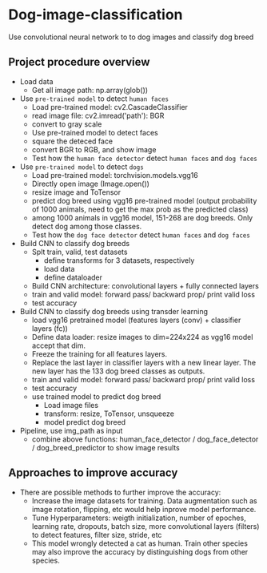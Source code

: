 # Dog-image-classification
Use convolutional neural network to to dog images and classify dog breed

## Project procedure overview
* Load data
    * Get all image path: np.array(glob())  
* Use `pre-trained model` to detect `human faces`
    * Load pre-trained model: cv2.CascadeClassifier
    * read image file: cv2.imread('path'): BGR
    * convert to gray scale  
    * Use pre-trained model to detect faces 
    * square the deteced face 
    * convert BGR to RGB, and show image  
    * Test how the `human face detector` detect `human faces` and `dog faces`
* Use `pre-trained model` to detect `dogs`  
    * Load pre-trained model: torchvision.models.vgg16 
    * Directly open image (Image.open())  
    * resize image and ToTensor  
    * predict dog breed using vgg16 pre-trained model (output probability of 1000 animals, need to get the max prob as the predicted class)  
    * among 1000 animals in vgg16 model, 151-268 are dog breeds. Only detect dog among those classes. 
    * Test how the `dog face detector` detect `human faces` and `dog faces` 
* Build CNN to classify dog breeds 
    * Splt train, valid, test datasets  
        - define transforms for 3 datasets, respectively
        - load data
        - define dataloader
    * Build CNN architecture: convolutional layers + fully connected layers
    * train and valid model: forward pass/ backward prop/ print valid loss
    * test accuracy
* Build CNN to classify dog breeds using transder learning
    - load vgg16 pretrained model (features layers (conv) + classifier layers (fc))
    - Define data loader: resize images to dim=224x224 as vgg16 model accept that dim. 
    - Freeze the training for all features layers.  
    - Replace the last layer in classifier layers with a new linear layer. The new layer has the 133 dog breed classes as outputs. 
    - train and valid model: forward pass/ backward prop/ print valid loss
    - test accuracy
    - use trained model to predict dog breed
        - Load image files
        - transform: resize, ToTensor, unsqueeze
        - model predict dog breed
* Pipeline, use img_path as input 
    - combine above functions: human_face_detector / dog_face_detector / dog_breed_predictor to show image results  
    
    

## Approaches to improve accuracy
- There are possible methods to further improve the accuracy:
    - Increase the image datasets for training. Data augmentation such as image rotation, flipping, etc would help inprove model performance. 
    - Tune Hyperparameters: weigth initialization, number of epoches, learning rate, dropouts, batch size, more convolutional layers (filters) to detect features, filter size, stride, etc
    - This model wrongly detected a cat as human. Train other species may also improve the accuracy by distinguishing dogs from other species. 
